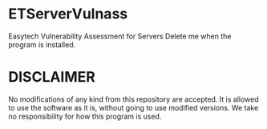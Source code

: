 # ETServerVulnass
Easytech Vulnerability Assessment for Servers
Delete me when the program is installed.

# DISCLAIMER 
No modifications of any kind from this repository are accepted.
It is allowed to use the software as it is, without going to use modified versions.
We take no responsibility for how this program is used.


